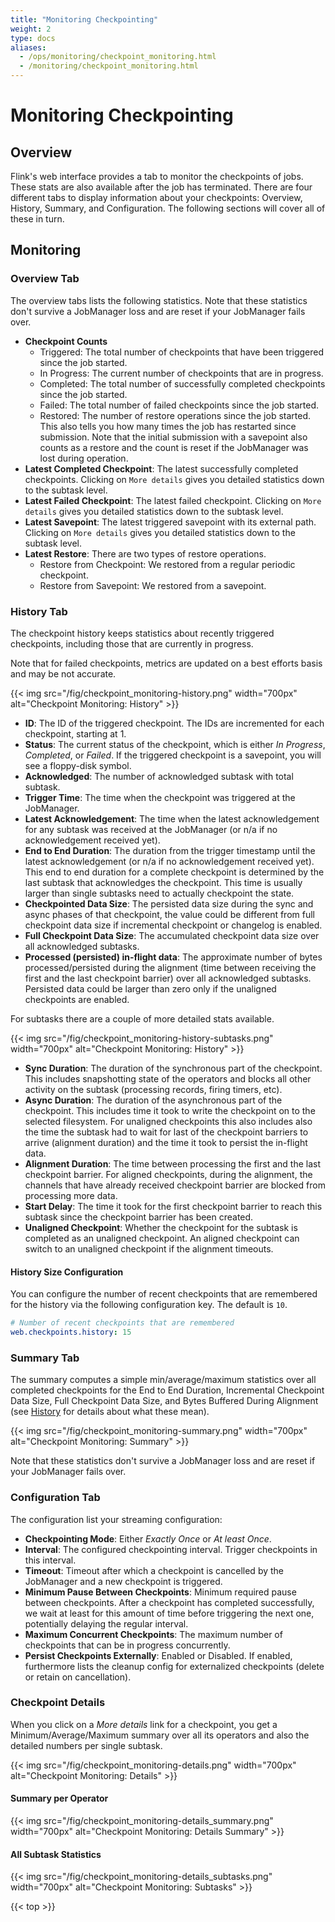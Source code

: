 ```yaml
---
title: "Monitoring Checkpointing"
weight: 2
type: docs
aliases:
  - /ops/monitoring/checkpoint_monitoring.html
  - /monitoring/checkpoint_monitoring.html
---
```

<!--
Licensed to the Apache Software Foundation (ASF) under one
or more contributor license agreements.  See the NOTICE file
distributed with this work for additional information
regarding copyright ownership.  The ASF licenses this file
to you under the Apache License, Version 2.0 (the
"License"); you may not use this file except in compliance
with the License.  You may obtain a copy of the License at

  http://www.apache.org/licenses/LICENSE-2.0

Unless required by applicable law or agreed to in writing,
software distributed under the License is distributed on an
"AS IS" BASIS, WITHOUT WARRANTIES OR CONDITIONS OF ANY
KIND, either express or implied.  See the License for the
specific language governing permissions and limitations
under the License.
-->

# Monitoring Checkpointing

## Overview

Flink's web interface provides a tab to monitor the checkpoints of jobs. These stats are also available after the job has terminated. There are four different tabs to display information about your checkpoints: Overview, History, Summary, and Configuration. The following sections will cover all of these in turn.

## Monitoring

### Overview Tab

The overview tabs lists the following statistics. Note that these statistics don't survive a JobManager loss and are reset if your JobManager fails over.

- **Checkpoint Counts**
	- Triggered: The total number of checkpoints that have been triggered since the job started.
	- In Progress: The current number of checkpoints that are in progress.
	- Completed: The total number of successfully completed checkpoints since the job started.
	- Failed: The total number of failed checkpoints since the job started.
	- Restored: The number of restore operations since the job started. This also tells you how many times the job has restarted since submission. Note that the initial submission with a savepoint also counts as a restore and the count is reset if the JobManager was lost during operation.
- **Latest Completed Checkpoint**: The latest successfully completed checkpoints. Clicking on `More details` gives you detailed statistics down to the subtask level.
- **Latest Failed Checkpoint**: The latest failed checkpoint. Clicking on `More details` gives you detailed statistics down to the subtask level.
- **Latest Savepoint**: The latest triggered savepoint with its external path. Clicking on `More details` gives you detailed statistics down to the subtask level.
- **Latest Restore**: There are two types of restore operations.
	- Restore from Checkpoint: We restored from a regular periodic checkpoint.
	- Restore from Savepoint: We restored from a savepoint.

### History Tab

The checkpoint history keeps statistics about recently triggered checkpoints, including those that are currently in progress.

Note that for failed checkpoints, metrics are updated on a best efforts basis and may be not accurate.

{{< img src="/fig/checkpoint_monitoring-history.png" width="700px" alt="Checkpoint Monitoring: History" >}}

- **ID**: The ID of the triggered checkpoint. The IDs are incremented for each checkpoint, starting at 1.
- **Status**: The current status of the checkpoint, which is either *In Progress*, *Completed*, or *Failed*. If the triggered checkpoint is a savepoint, you will see a floppy-disk symbol.
- **Acknowledged**: The number of acknowledged subtask with total subtask.
- **Trigger Time**: The time when the checkpoint was triggered at the JobManager.
- **Latest Acknowledgement**: The time when the latest acknowledgement for any subtask was received at the JobManager (or n/a if no acknowledgement received yet).
- **End to End Duration**: The duration from the trigger timestamp until the latest acknowledgement (or n/a if no acknowledgement received yet). This end to end duration for a complete checkpoint is determined by the last subtask that acknowledges the checkpoint. This time is usually larger than single subtasks need to actually checkpoint the state.
- **Checkpointed Data Size**: The persisted data size during the sync and async phases of that checkpoint, the value could be different from full checkpoint data size if incremental checkpoint or changelog is enabled.
- **Full Checkpoint Data Size**: The accumulated checkpoint data size over all acknowledged subtasks.
- **Processed (persisted) in-flight data**: The approximate number of bytes processed/persisted during the alignment (time between receiving the first and the last checkpoint barrier) over all acknowledged subtasks. Persisted data could be larger than zero only if the unaligned checkpoints are enabled.

For subtasks there are a couple of more detailed stats available.

{{< img src="/fig/checkpoint_monitoring-history-subtasks.png" width="700px" alt="Checkpoint Monitoring: History" >}}

- **Sync Duration**: The duration of the synchronous part of the checkpoint. This includes snapshotting state of the operators and blocks all other activity on the subtask (processing records, firing timers, etc).
- **Async Duration**: The duration of the asynchronous part of the checkpoint. This includes time it took to write the checkpoint on to the selected filesystem. For unaligned checkpoints this also includes also the time the subtask had to wait for last of the checkpoint barriers to arrive (alignment duration) and the time it took to persist the in-flight data.
- **Alignment Duration**: The time between processing the first and the last checkpoint barrier. For aligned checkpoints, during the alignment, the channels that have already received checkpoint barrier are blocked from processing more data.
- **Start Delay**: The time it took for the first checkpoint barrier to reach this subtask since the checkpoint barrier has been created.
- **Unaligned Checkpoint**: Whether the checkpoint for the subtask is completed as an unaligned checkpoint. An aligned checkpoint can switch to an unaligned checkpoint if the alignment timeouts.

#### History Size Configuration

You can configure the number of recent checkpoints that are remembered for the history via the following configuration key. The default is `10`.

```yaml
# Number of recent checkpoints that are remembered
web.checkpoints.history: 15
```

### Summary Tab

The summary computes a simple min/average/maximum statistics over all completed checkpoints for the End to End Duration, Incremental Checkpoint Data Size, Full Checkpoint Data Size, and Bytes Buffered During Alignment (see [History](#history) for details about what these mean).

{{< img src="/fig/checkpoint_monitoring-summary.png" width="700px" alt="Checkpoint Monitoring: Summary" >}}

Note that these statistics don't survive a JobManager loss and are reset if your JobManager fails over.

### Configuration Tab

The configuration list your streaming configuration:

- **Checkpointing Mode**: Either *Exactly Once* or *At least Once*.
- **Interval**: The configured checkpointing interval. Trigger checkpoints in this interval.
- **Timeout**: Timeout after which a checkpoint is cancelled by the JobManager and a new checkpoint is triggered.
- **Minimum Pause Between Checkpoints**: Minimum required pause between checkpoints. After a checkpoint has completed successfully, we wait at least for this amount of time before triggering the next one, potentially delaying the regular interval.
- **Maximum Concurrent Checkpoints**: The maximum number of checkpoints that can be in progress concurrently.
- **Persist Checkpoints Externally**: Enabled or Disabled. If enabled, furthermore lists the cleanup config for externalized checkpoints (delete or retain on cancellation).

### Checkpoint Details

When you click on a *More details* link for a checkpoint, you get a Minimum/Average/Maximum summary over all its operators and also the detailed numbers per single subtask.

{{< img src="/fig/checkpoint_monitoring-details.png" width="700px" alt="Checkpoint Monitoring: Details" >}}

#### Summary per Operator

{{< img src="/fig/checkpoint_monitoring-details_summary.png" width="700px" alt="Checkpoint Monitoring: Details Summary" >}}

#### All Subtask Statistics

{{< img src="/fig/checkpoint_monitoring-details_subtasks.png" width="700px" alt="Checkpoint Monitoring: Subtasks" >}}

{{< top >}}
